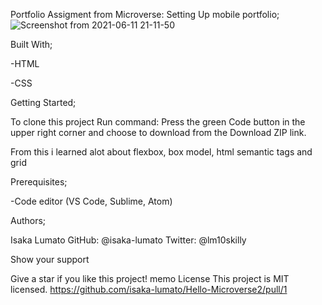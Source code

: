 Portfolio
Assigment from Microverse: Setting Up mobile portfolio;
![Screenshot from 2021-06-11 21-11-50](https://user-images.githubusercontent.com/75973193/121731537-c4104480-caf9-11eb-86c0-66a46b8f069b.png)



Built With;

-HTML

-CSS

Getting Started;

To clone this project Run command: Press the green Code button in the upper right corner and choose to download from the Download ZIP link.

From this i learned alot about flexbox, box model, html semantic tags and grid

Prerequisites;

-Code editor (VS Code, Sublime, Atom)

Authors;

Isaka Lumato
GitHub: @isaka-lumato
Twitter: @lm10skilly

Show your support

Give a star if you like this project!
memo License
This project is MIT licensed.
https://github.com/isaka-lumato/Hello-Microverse2/pull/1
